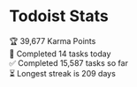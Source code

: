 
# Todoist Stats

<!-- TODO-IST:START -->
🏆  39,677 Karma Points           
🌸  Completed 14 tasks today           
✅  Completed 15,587 tasks so far           
⏳  Longest streak is 209 days
<!-- TODO-IST:END -->
